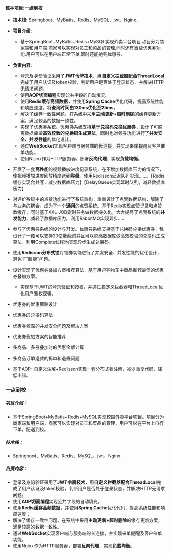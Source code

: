 #### 练手项目:一点到校
- **技术栈:** Springboot、MyBatis、Redis、MySQL、jwt、Nginx.
- **项目介绍:** 
	- 基于SpringBoot+MyBatis+Redis+MySQL实现外卖平台项目.项目分为商家端和用户端.商家可以实现对员工和菜品的管理,同时还有发放优惠券功能.用户可以在用户端正常下单,同时还能抢购优惠券.
- **负责内容:**
	- 登录及身份验证采用了**JWT令牌技术**，用**自定义拦截器配合ThreadLocal**完成了用户认证及token校验，判断用户是否处于登录状态，并解决HTTP无请求问题。
	- 使用**AOP切面编程**实现公共字段的自动填充。
	- 使用**Redis缓存高频数据**，并使用**Spring Cache**优化代码，提高系统性能和响应速度，将**查询时间由130ms优化至25ms**。
	- 解决了缓存一致性问题，在系统中采用**主动更新+超时删除**的缓存更新方案，满足较高的数据一致性。
	- 实现了优惠券系统。优惠券系统支持**基于兑换码兑换优惠券**，设计了可脱离数据库做**高效校验的兑换码生成算法**，同时也对领券功能进行了**并发安全、并发性能**的优化设计。
	- 通过**WebSocket**实现客户端与服务端的长连接，并实现来单提醒及客户催单功能。
	- 使用Nginx作为HTTP服务器，部署**反向代理**，实现**负载均衡**。

- 开发了一套**高性能**的视频播放进度记录系统，在不增加数据库压力的情况下，使视频播放进度回放精度达到**秒级**。使用Redisson延迟队列实现……。【Redis缓存实现合并写，减少数据库压力】【DelayQueue实现延时队列，减轻数据库压力】
 - 对评价系统中的点赞功能进行了系统重构：重新设计了点赞数据结构，解除了与业务的耦合，成为了一个**通用**的点赞系统。基于Redis实现点赞记录和点赞数缓存，同时基于XXL-JOB定时任务做数据持久化，大大提高了点赞系统的**并发能力**，减轻了数据库压力。利用RabbitMQ实现异步……
 - 参与了优惠券系统的设计与开发。优惠券系统支持基于兑换码兑换优惠券，我设计了一套可以支持20亿量级的并且可以脱离数据库做高效校验的兑换码生成算法，利用Complete线程池实现异步生成兑换码。
 - 使用**Redisson分布式锁**对领券功能进行了并发安全、并发性能的优化设计，避免了“超卖”问题。
 - 设计实现了优惠券叠加方案推荐算法，基于用户购物车中商品推荐最佳的优惠券叠加方案。

	 - 实现基于JWT的登录验证和授权，并通过自定义拦截器和ThreadLocal优化用户鉴权逻辑。

- 优惠券的优惠策略设计
- 优惠券的兑换码算法
- 优惠券领取的并发安全问题及解决方案
- 优惠券叠加方案的智能推荐
- 多商品、多券叠加时的优惠金额计算
- 多商品订单退款的拆单和退券问题

 - 基于AOP+自定义注解+Redisson实现一套分布式锁注解，减少重复代码，降低出错。

### 一点到校
##### **项目介绍：** 
- 基于SpringBoot+MyBatis+Redis+MySQL实现校园外卖平台项目。项目分为商家端和用户端，商家可以实现对员工和菜品的管理，用户可以在平台上自行下单，配送到校。
##### **技术栈：**
-  Springboot、MyBatis、Redis、MySQL、jwt、Nginx.
##### **负责内容：**
- 登录及身份验证采用了**JWT令牌技术**，用**自定义拦截器配合ThreadLocal**完成了用户认证及token校验，判断用户是否处于登录状态，并解决HTTP无请求问题。
- 使用**AOP切面编程**实现公共字段的自动填充。
- 使用**Redis缓存高频数据**，并使用**Spring Cache**优化代码，提高系统性能和响应速度；
- 解决了缓存一致性问题，在系统中采用**主动更新+超时删除**的缓存更新方案，满足较高的数据一致性。
- 通过**WebSocket**实现客户端与服务端的长连接，并实现来单提醒及客户催单功能。
- 使用Nginx作为HTTP服务器，部署**反向代理**，实现**负载均衡**。